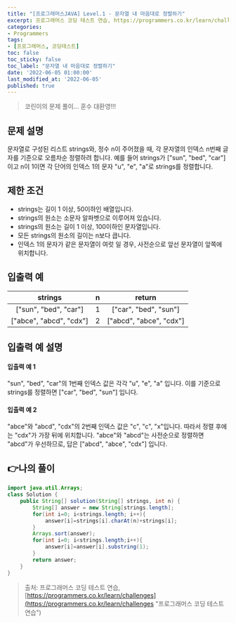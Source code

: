 ```yaml
---
title: "[프로그래머스JAVA] Level.1 - 문자열 내 마음대로 정렬하기"
excerpt: 프로그래머스 코딩 테스트 연습, https://programmers.co.kr/learn/challenges
categories:
- Programmers
tags:
- [프로그래머스, 코딩테스트]
toc: false
toc_sticky: false
toc_label: "문자열 내 마음대로 정렬하기"
date: '2022-06-05 01:00:00'
last_modified_at: '2022-06-05'
published: true
---
```

> 코린이의 문제 풀이... 훈수 대환영!!!

## 문제 설명
문자열로 구성된 리스트 strings와, 정수 n이 주어졌을 때, 각 문자열의 인덱스 n번째 글자를 기준으로 오름차순 정렬하려 합니다. 예를 들어 strings가 ["sun", "bed", "car"]이고 n이 1이면 각 단어의 인덱스 1의 문자 "u", "e", "a"로 strings를 정렬합니다.

## 제한 조건
-	strings는 길이 1 이상, 50이하인 배열입니다.
-	strings의 원소는 소문자 알파벳으로 이루어져 있습니다.
-	strings의 원소는 길이 1 이상, 100이하인 문자열입니다.
-	모든 strings의 원소의 길이는 n보다 큽니다.
-	인덱스 1의 문자가 같은 문자열이 여럿 일 경우, 사전순으로 앞선 문자열이 앞쪽에 위치합니다.

## 입출력 예

|strings|n|return|
|:---:|:---:|:---:|
|["sun", "bed", "car"]|1|["car", "bed", "sun"]|
|["abce", "abcd", "cdx"]|2|["abcd", "abce", "cdx"]|

## 입출력 예 설명

#### 입출력 예 1
"sun", "bed", "car"의 1번째 인덱스 값은 각각 "u", "e", "a" 입니다. 이를 기준으로 strings를 정렬하면 ["car", "bed", "sun"] 입니다.

#### 입출력 예 2
"abce"와 "abcd", "cdx"의 2번째 인덱스 값은 "c", "c", "x"입니다. 따라서 정렬 후에는 "cdx"가 가장 뒤에 위치합니다. "abce"와 "abcd"는 사전순으로 정렬하면 "abcd"가 우선하므로, 답은 ["abcd", "abce", "cdx"] 입니다.

## 👉나의 풀이
```java
import java.util.Arrays;
class Solution {
    public String[] solution(String[] strings, int n) {
        String[] answer = new String[strings.length];
        for(int i=0; i<strings.length; i++){
            answer[i]=strings[i].charAt(n)+strings[i];
        }
        Arrays.sort(answer);
        for(int i=0; i<strings.length;i++){
            answer[i]=answer[i].substring(1);
        }
        return answer;
    }
}
```

> 출처: 프로그래머스 코딩 테스트 연습, [https://programmers.co.kr/learn/challenges](https://programmers.co.kr/learn/challenges "프로그래머스 코딩 테스트 연습")